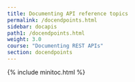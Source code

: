 ```yaml
---
title: Documenting API reference topics
permalink: /docendpoints.html
sidebar: docapis
path1: /docendpoints.html
weight: 3.0
course: "Documenting REST APIs"
section: docendpoints
---
```


{% include minitoc.html %}
